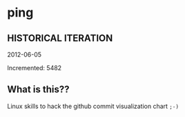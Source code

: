 # ping

## HISTORICAL ITERATION
2012-06-05

Incremented: 5482

## What is this?? 
Linux skills to hack the github commit visualization chart `;-)`
